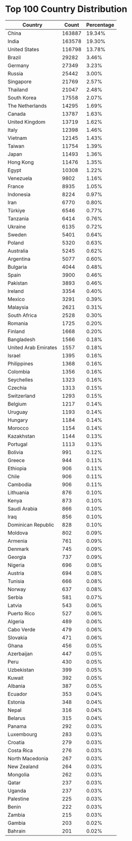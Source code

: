 # Top 100 Country Distribution
| Country | Count | Percentage |
|----|----|----|
| China | 163887 | 19.34% |
| India | 163578 | 19.30% |
| United States | 116798 | 13.78% |
| Brazil | 29282 | 3.46% |
| Germany | 27349 | 3.23% |
| Russia | 25442 | 3.00% |
| Singapore | 21769 | 2.57% |
| Thailand | 21047 | 2.48% |
| South Korea | 17558 | 2.07% |
| The Netherlands | 14295 | 1.69% |
| Canada | 13787 | 1.63% |
| United Kingdom | 13719 | 1.62% |
| Italy | 12398 | 1.46% |
| Vietnam | 12145 | 1.43% |
| Taiwan | 11754 | 1.39% |
| Japan | 11493 | 1.36% |
| Hong Kong | 11476 | 1.35% |
| Egypt | 10308 | 1.22% |
| Venezuela | 9802 | 1.16% |
| France | 8935 | 1.05% |
| Indonesia | 8224 | 0.97% |
| Iran | 6770 | 0.80% |
| Türkiye | 6546 | 0.77% |
| Tanzania | 6414 | 0.76% |
| Ukraine | 6135 | 0.72% |
| Sweden | 5401 | 0.64% |
| Poland | 5320 | 0.63% |
| Australia | 5245 | 0.62% |
| Argentina | 5077 | 0.60% |
| Bulgaria | 4044 | 0.48% |
| Spain | 3900 | 0.46% |
| Pakistan | 3893 | 0.46% |
| Ireland | 3354 | 0.40% |
| Mexico | 3291 | 0.39% |
| Malaysia | 2621 | 0.31% |
| South Africa | 2528 | 0.30% |
| Romania | 1725 | 0.20% |
| Finland | 1668 | 0.20% |
| Bangladesh | 1566 | 0.18% |
| United Arab Emirates | 1557 | 0.18% |
| Israel | 1395 | 0.16% |
| Philippines | 1368 | 0.16% |
| Colombia | 1356 | 0.16% |
| Seychelles | 1323 | 0.16% |
| Czechia | 1313 | 0.15% |
| Switzerland | 1293 | 0.15% |
| Belgium | 1217 | 0.14% |
| Uruguay | 1193 | 0.14% |
| Hungary | 1184 | 0.14% |
| Morocco | 1154 | 0.14% |
| Kazakhstan | 1144 | 0.13% |
| Portugal | 1113 | 0.13% |
| Bolivia | 991 | 0.12% |
| Greece | 944 | 0.11% |
| Ethiopia | 906 | 0.11% |
| Chile | 906 | 0.11% |
| Cambodia | 906 | 0.11% |
| Lithuania | 876 | 0.10% |
| Kenya | 873 | 0.10% |
| Saudi Arabia | 866 | 0.10% |
| Iraq | 856 | 0.10% |
| Dominican Republic | 828 | 0.10% |
| Moldova | 802 | 0.09% |
| Armenia | 761 | 0.09% |
| Denmark | 745 | 0.09% |
| Georgia | 737 | 0.09% |
| Nigeria | 696 | 0.08% |
| Austria | 694 | 0.08% |
| Tunisia | 666 | 0.08% |
| Norway | 637 | 0.08% |
| Serbia | 581 | 0.07% |
| Latvia | 543 | 0.06% |
| Puerto Rico | 527 | 0.06% |
| Algeria | 489 | 0.06% |
| Cabo Verde | 479 | 0.06% |
| Slovakia | 471 | 0.06% |
| Ghana | 456 | 0.05% |
| Azerbaijan | 447 | 0.05% |
| Peru | 430 | 0.05% |
| Uzbekistan | 399 | 0.05% |
| Kuwait | 392 | 0.05% |
| Albania | 387 | 0.05% |
| Ecuador | 353 | 0.04% |
| Estonia | 348 | 0.04% |
| Nepal | 316 | 0.04% |
| Belarus | 315 | 0.04% |
| Panama | 292 | 0.03% |
| Luxembourg | 283 | 0.03% |
| Croatia | 279 | 0.03% |
| Costa Rica | 276 | 0.03% |
| North Macedonia | 267 | 0.03% |
| New Zealand | 264 | 0.03% |
| Mongolia | 262 | 0.03% |
| Qatar | 237 | 0.03% |
| Uganda | 237 | 0.03% |
| Palestine | 225 | 0.03% |
| Benin | 222 | 0.03% |
| Zambia | 215 | 0.03% |
| Gambia | 203 | 0.02% |
| Bahrain | 201 | 0.02% |
